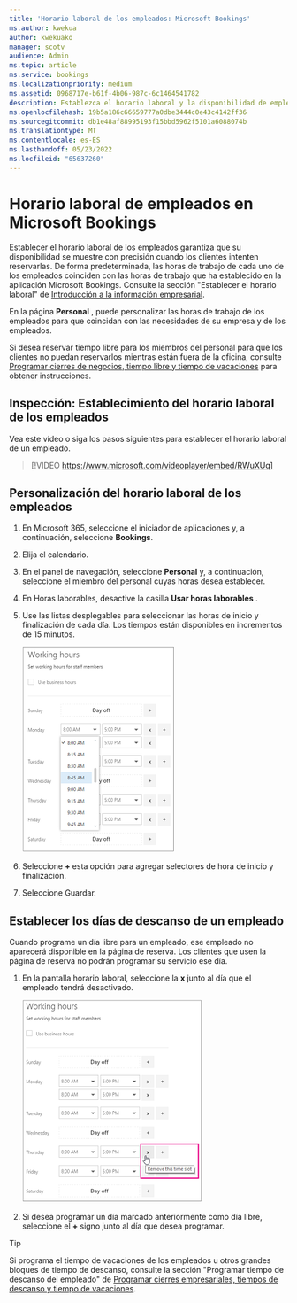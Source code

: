 ```yaml
---
title: 'Horario laboral de los empleados: Microsoft Bookings'
ms.author: kwekua
author: kwekuako
manager: scotv
audience: Admin
ms.topic: article
ms.service: bookings
ms.localizationpriority: medium
ms.assetid: 0968717e-b61f-4b06-987c-6c1464541782
description: Establezca el horario laboral y la disponibilidad de empleados en Microsoft Bookings.
ms.openlocfilehash: 19b5a186c66659777a0dbe3444c0e43c4142ff36
ms.sourcegitcommit: db1e48af88995193f15bbd5962f5101a6088074b
ms.translationtype: MT
ms.contentlocale: es-ES
ms.lasthandoff: 05/23/2022
ms.locfileid: "65637260"
---
```

# <a name="employee-working-hours-in-microsoft-bookings"></a>Horario laboral de empleados en Microsoft Bookings

Establecer el horario laboral de los empleados garantiza que su disponibilidad se muestre con precisión cuando los clientes intenten reservarlas. De forma predeterminada, las horas de trabajo de cada uno de los empleados coinciden con las horas de trabajo que ha establecido en la aplicación Microsoft Bookings. Consulte la sección "Establecer el horario laboral" de [Introducción a la información empresarial](enter-business-information.md).

En la página **Personal** , puede personalizar las horas de trabajo de los empleados para que coincidan con las necesidades de su empresa y de los empleados.

Si desea reservar tiempo libre para los miembros del personal para que los clientes no puedan reservarlos mientras están fuera de la oficina, consulte [Programar cierres de negocios, tiempo libre y tiempo de vacaciones](schedule-closures-time-off-vacation.md) para obtener instrucciones.

## <a name="watch-set-employee-working-hours"></a>Inspección: Establecimiento del horario laboral de los empleados

Vea este vídeo o siga los pasos siguientes para establecer el horario laboral de un empleado.

> [!VIDEO https://www.microsoft.com/videoplayer/embed/RWuXUq]

## <a name="customize-employee-working-hours"></a>Personalización del horario laboral de los empleados

1. En Microsoft 365, seleccione el iniciador de aplicaciones y, a continuación, seleccione **Bookings**.

1. Elija el calendario.

1. En el panel de navegación, seleccione **Personal** y, a continuación, seleccione el miembro del personal cuyas horas desea establecer.

1. En Horas laborables, desactive la casilla **Usar horas laborables** .

1. Use las listas desplegables para seleccionar las horas de inicio y finalización de cada día. Los tiempos están disponibles en incrementos de 15 minutos.

   ![Imagen de Bookings pantalla de horas de trabajo del personal.](../media/bookings-staff-hours.png)

1. Seleccione **+** esta opción para agregar selectores de hora de inicio y finalización.

1. Seleccione Guardar.

## <a name="set-an-employees-days-off"></a>Establecer los días de descanso de un empleado

Cuando programe un día libre para un empleado, ese empleado no aparecerá disponible en la página de reserva. Los clientes que usen la página de reserva no podrán programar su servicio ese día.

1. En la pantalla horario laboral, seleccione la **x** junto al día que el empleado tendrá desactivado.

   ![Imagen de Bookings pantalla de horas de trabajo del personal con el mouse sobre el botón x.](../media/bookings-staff-time-off.png)

1. Si desea programar un día marcado anteriormente como día libre, seleccione el **+** signo junto al día que desea programar.

> [!TIP]
> Si programa el tiempo de vacaciones de los empleados u otros grandes bloques de tiempo de descanso, consulte la sección "Programar tiempo de descanso del empleado" de [Programar cierres empresariales, tiempos de descanso y tiempo de vacaciones](schedule-closures-time-off-vacation.md#schedule-employee-time-off).
